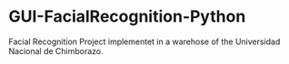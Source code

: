 ﻿# GUI-FacialRecognition-Python
Facial Recognition Project implementet in a warehose of the Universidad Nacional de Chimborazo.

